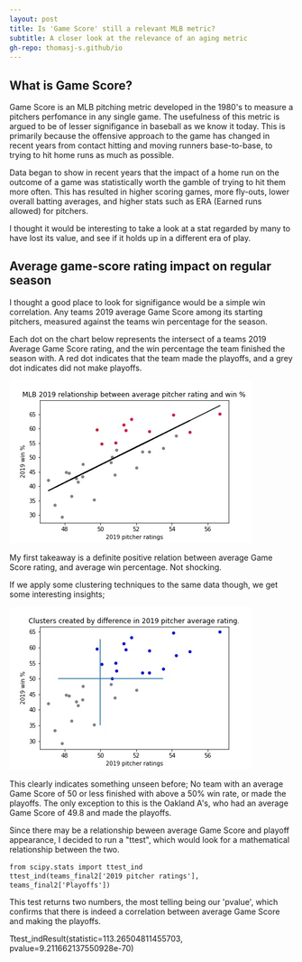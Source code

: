 ```yaml
---
layout: post
title: Is 'Game Score' still a relevant MLB metric?
subtitle: A closer look at the relevance of an aging metric
gh-repo: thomasj-s.github/io
---
```


## What is Game Score?

  Game Score is an MLB pitching metric developed in the 1980's to measure a pitchers perfomance in any single game. The usefulness of this metric is argued to be of lesser signifigance in baseball as we know it today.  This is primarily because the offensive approach to the game has changed in recent years from contact hitting and moving runners base-to-base, to trying to hit home runs as much as possible.

  Data began to show in recent years that the impact of a home run on the outcome of a game was statistically worth the gamble of trying to hit them more often.  This has resulted in higher scoring games, more fly-outs, lower overall batting averages, and higher stats such as ERA (Earned runs allowed) for pitchers.

  I thought it would be interesting to take a look at a stat regarded by many to have lost its value, and see if it holds up in a different era of play.
  
## Average game-score rating impact on regular season

  I thought a good place to look for signifigance would be a simple win correlation. Any teams 2019 average Game Score among its starting pitchers, measured against the teams win percentage for the season.
  
  Each dot on the chart below represents the intersect of a teams 2019 Average Game Score rating, and the win percentage the team finished the season with.  A red dot indicates that the team made the playoffs, and a grey dot indicates did not make playoffs.

![plot 1](https://github.com/thomasj-s/thomasj-s.github.io/blob/master/_posts/build_project_1_vis_1.jpg?raw=true)

  My first takeaway is a definite positive relation between average Game Score rating, and average win percentage.  Not shocking.  
  
  If we apply some clustering techniques to the same data though, we get some interesting insights;
  
  ![plot 2](https://github.com/thomasj-s/thomasj-s.github.io/blob/master/_posts/build_project_1_vis_2.jpg?raw=true)
  
  This clearly indicates something unseen before; No team with an average Game Score of 50 or less finished with above a 50% win rate, or made the playoffs.  The only exception to this is the Oakland A's, who had an average Game Score of 49.8 and made the playoffs.
  
  Since there may be a relationship beween average Game Score and playoff appearance, I decided to run a "ttest", which would look for a mathematical relationship between the two.
  
~~~
from scipy.stats import ttest_ind
ttest_ind(teams_final2['2019 pitcher ratings'], teams_final2['Playoffs'])
~~~
This test returns two numbers, the most telling being our 'pvalue', which confirms that there is indeed a correlation between average Game Score and making the playoffs.

Ttest_indResult(statistic=113.26504811455703, pvalue=9.211662137550928e-70)
  
  <code snippet of ttest>



